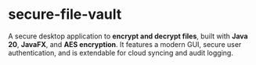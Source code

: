# secure-file-vault
A secure desktop application to **encrypt and decrypt files**, built with **Java 20**, **JavaFX**, and **AES encryption**. It features a modern GUI, secure user authentication, and is extendable for cloud syncing and audit logging.
